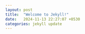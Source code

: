 ```yaml
---
layout: post
title:  "Welcome to Jekyll!"
date:   2024-11-13 22:27:07 +0530
categories: jekyll update
---
```

